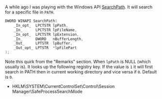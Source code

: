 A while ago I was playing with the Windows API [SearchPath][searchpath-link]. It will search for a specific file in `PATH`.

``` cpp
DWORD WINAPI SearchPath(
    _In_opt_  LPCTSTR lpPath,
    _In_      LPCTSTR lpFileName,
    _In_opt_  LPCTSTR lpExtension,
    _In_      DWORD   nBufferLength,
    _Out_     LPTSTR  lpBuffer,
    _Out_opt_ LPTSTR  *lpFilePart
);
```

Note this quirk from the "Remarks" section. When `lpPath` is NULL (which usually is). It looks up the following registry key. If the value is `1` it will first search in PATH then in current working directory and vice versa if `0`. Default is `0`.

- HKLM\SYSTEM\CurrentControlSet\Control\Session Manager\SafeProcessSearchMode

[searchpath-link]: https://msdn.microsoft.com/en-us/library/windows/desktop/aa365527(v=vs.85).aspx
